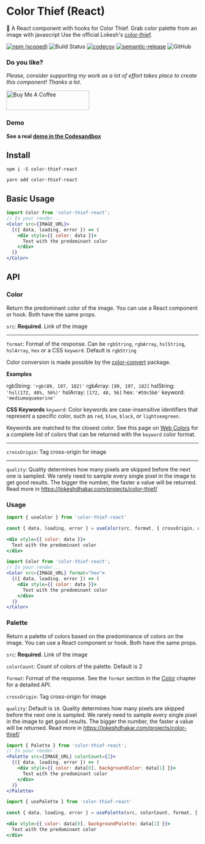 # Color Thief (React)
🎨 A React component with hooks for Color Thief. Grab color palette from an image with javascript
Use the official Lokesh's [color-thief](https://github.com/lokesh/color-thief/).

[![npm (scoped)](https://img.shields.io/npm/v/color-thief-react.svg)](https://www.npmjs.com/package/color-thief-react)
![Build Status](https://github.com/jonyw4/color-thief-react/workflows/Test,%20build%20and%20deploy/badge.svg)
[![codecov](https://codecov.io/gh/jonyw4/color-thief-react/branch/master/graph/badge.svg)](https://codecov.io/gh/jonyw4/color-thief-react)
[![semantic-release](https://img.shields.io/badge/%20%20%F0%9F%93%A6%F0%9F%9A%80-semantic--release-e10079.svg)](https://github.com/semantic-release/semantic-release)
![GitHub](https://img.shields.io/github/license/jonyw4/color-thief-react)

### Do you like?
*Please, consider supporting my work as a lot of effort takes place to create this component! Thanks a lot.*

<a href="https://www.buymeacoffee.com/jonycelio" target="_blank"><img src="https://cdn.buymeacoffee.com/buttons/default-yellow.png" alt="Buy Me A Coffee" style="height: 51px !important;width: 217px !important;" ></a>


### Demo
**See a real [demo in the Codesandbox](https://codesandbox.io/s/color-thief-react100-zh6f8)**

## Install
```
npm i -S color-thief-react
```

```
yarn add color-thief-react
```

## Basic Usage
```jsx
import Color from 'color-thief-react';
// In your render...
<Color src={IMAGE_URL}>
  {({ data, loading, error }) => (
    <div style={{ color: data }}>
      Text with the predominant color
    </div>
  )}
</Color>
```

## API
### Color

Return the predominant color of the image. You can use a React component or hook. Both have the same props.

`src`: **Required**. Link of the image

---

`format`: Format of the response. Can be `rgbString`, `rgbArray`, `hslString`, `hslArray`, `hex` or a CSS `keyword`. Default is `rgbString`

Color conversion is made possible by the [color-convert](https://www.npmjs.com/package/color-convert) package.

**Examples**

rgbString: `'rgb(89, 197, 182)'`
rgbArray: `[89, 197, 182]`
hslString: `'hsl(172, 48%, 56%)'`
hslArray: `[172, 48, 56]`
hex: `'#59c5b6'`
keyword: `'mediumaquamarine'`


**CSS Keywords**
`keyword`: Color keywords are case-insensitive identifiers that represent a specific color, such as `red`, `blue`, `black`, or `lightseagreen`. 

Keywords are matched to the closest color. See this page on [Web Colors](https://drafts.csswg.org/css-color/#named-colors) for a complete list of colors that can be returned with the `keyword` color format.  

---
`crossOrigin`: Tag cross-origin for image

---

`quality`: Quality determines how many pixels are skipped before the next one is sampled. We rarely need to sample every single pixel in the image to get good results. The bigger the number, the faster a value will be returned. Read more in https://lokeshdhakar.com/projects/color-thief/

### Usage
```jsx
import { useColor } from 'color-thief-react'

const { data, loading, error } = useColor(src, format, { crossOrigin, quality})

<div style={{ color: data }}>
  Text with the predominant color
</div>
```
```jsx
import Color from 'color-thief-react';
// In your render...
<Color src={IMAGE_URL} format="hex">
  {({ data, loading, error }) => (
    <div style={{ color: data }}>
      Text with the predominant color
    </div>
  )}
</Color>
```
### Palette
Return a palette of colors based on the predominance of colors on the image. You can use a React component or hook. Both have the same props.

`src`: **Required**. Link of the image

`colorCount`: Count of colors of the palette. Default is 2

`format`: Format of the response. See the `format` section in the [Color](#color) chapter for a detailed API.

`crossOrigin`: Tag cross-origin for image

`quality`: Default is `10`. Quality determines how many pixels are skipped before the next one is sampled. We rarely need to sample every single pixel in the image to get good results. The bigger the number, the faster a value will be returned. Read more in https://lokeshdhakar.com/projects/color-thief/

```jsx
import { Palette } from 'color-thief-react';
// In your render...
<Palette src={IMAGE_URL} colorCount={2}>
  {({ data, loading, error }) => (
    <div style={{ color: data[0], backgroundColor: data[1] }}>
      Text with the predominant color
    </div>
  )}
</Palette>
```

```jsx
import { usePalette } from 'color-thief-react'

const { data, loading, error } = usePalette(src, colorCount, format, { crossOrigin, quality})

<div style={{ color: data[0], backgroundPalette: data[1] }}>
  Text with the predominant color
</div>
```
